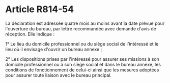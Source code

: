 # Article R814-54

La déclaration est adressée quatre mois au moins avant la date prévue pour l'ouverture du bureau, par lettre recommandée avec demande d'avis de réception. Elle indique :

1° Le lieu du domicile professionnel ou du siège social de l'intéressé et le lieu où il envisage d'ouvrir un bureau annexe ;

2° Les dispositions prises par l'intéressé pour assurer ses missions à son domicile professionnel ou à son siège social et dans le bureau annexe, les conditions de fonctionnement de celui-ci ainsi que les mesures adoptées pour assurer toute liaison avec le bureau principal.
